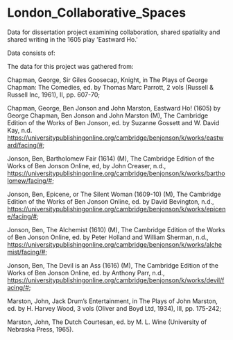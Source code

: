 # London_Collaborative_Spaces
Data for dissertation project examining collaboration, shared spatiality and shared writing in the 1605 play 'Eastward Ho.'

Data consists of:


The data for this project was gathered from:  

Chapman, George, Sir Giles Goosecap, Knight, in The Plays of George Chapman: The Comedies, ed. by Thomas Marc Parrott, 2 vols (Russell & Russell Inc, 1961), II, pp. 607-70;  

Chapman, George, Ben Jonson and John Marston, Eastward Ho! (1605) by George Chapman, Ben Jonson and John Marston (M), The Cambridge Edition of the Works of Ben Jonson, ed. by Suzanne Gossett and W. David Kay, n.d. <https://universitypublishingonline.org/cambridge/benjonson/k/works/eastward/facing/#>;  

Jonson, Ben, Bartholomew Fair (1614) (M), The Cambridge Edition of the Works of Ben Jonson Online, ed, by John Creaser, n.d., <https://universitypublishingonline.org/cambridge/benjonson/k/works/bartholomew/facing/#>;  

Jonson, Ben, Epicene, or The Silent Woman (1609-10) (M), The Cambridge Edition of the Works of Ben Jonson Online, ed. by David Bevington, n.d., <https://universitypublishingonline.org/cambridge/benjonson/k/works/epicene/facing/#>;  

Jonson, Ben, The Alchemist (1610) (M), The Cambridge Edition of the Works of Ben Jonson Online, ed. by Peter Holland and William Sherman, n.d., <https://universitypublishingonline.org/cambridge/benjonson/k/works/alchemist/facing/#>;  

Jonson, Ben, The Devil is an Ass (1616) (M), The Cambridge Edition of the Works of Ben Jonson Online, ed. by Anthony Parr, n.d., <https://universitypublishingonline.org/cambridge/benjonson/k/works/devil/facing/#>;  

Marston, John, Jack Drum’s Entertainment, in The Plays of John Marston, ed. by H. Harvey Wood, 3 vols (Oliver and Boyd Ltd, 1934), III, pp. 175-242;  

Marston, John, The Dutch Courtesan, ed. by M. L. Wine (University of Nebraska Press, 1965).
